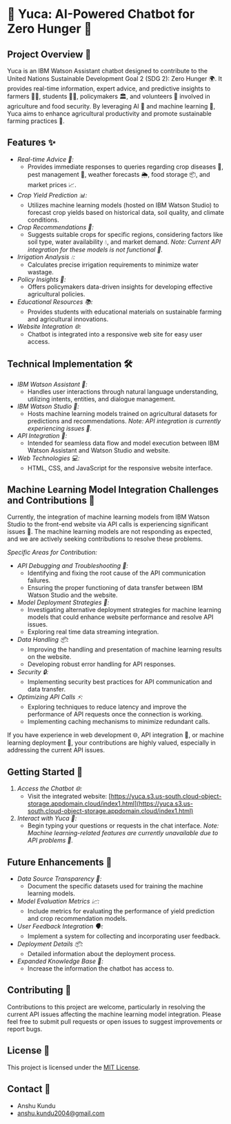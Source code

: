 # 🌿 Yuca: AI-Powered Chatbot for Zero Hunger 🌾

## Project Overview 🚀

Yuca is an IBM Watson Assistant chatbot designed to contribute to the United Nations Sustainable Development Goal 2 (SDG 2): Zero Hunger 🌍. It provides real-time information, expert advice, and predictive insights to farmers 👨‍🌾, students 🧑‍🎓, policymakers 🏛, and volunteers 🤝 involved in agriculture and food security. By leveraging AI 🤖 and machine learning 🧠, Yuca aims to enhance agricultural productivity and promote sustainable farming practices 🌱.

## Features ✨

* *Real-time Advice 💬:*
    * Provides immediate responses to queries regarding crop diseases 🦠, pest management 🐛, weather forecasts 🌦, food storage 📦, and market prices 📈.
* *Crop Yield Prediction 📊:*
    * Utilizes machine learning models (hosted on IBM Watson Studio) to forecast crop yields based on historical data, soil quality, and climate conditions.
* *Crop Recommendations 🌾:*
    * Suggests suitable crops for specific regions, considering factors like soil type, water availability 💧, and market demand.
 *Note: Current API integration for these models is not functional 🚧.*
* *Irrigation Analysis 💧:*
    * Calculates precise irrigation requirements to minimize water wastage.
* *Policy Insights 📜:*
    * Offers policymakers data-driven insights for developing effective agricultural policies.
* *Educational Resources 📚:*
    * Provides students with educational materials on sustainable farming and agricultural innovations.
* *Website Integration 🌐:*
    * Chatbot is integrated into a responsive web site for easy user access.

## Technical Implementation 🛠

* *IBM Watson Assistant 🤖:*
    * Handles user interactions through natural language understanding, utilizing intents, entities, and dialogue management.
* *IBM Watson Studio 🧠:*
    * Hosts machine learning models trained on agricultural datasets for predictions and recommendations. *Note: API integration is currently experiencing issues 🚧.*
* *API Integration 🔗:*
    * Intended for seamless data flow and model execution between IBM Watson Assistant and Watson Studio and website.
* *Web Technologies 💻:*
    * HTML, CSS, and JavaScript for the responsive website interface.

## Machine Learning Model Integration Challenges and Contributions 🤝

Currently, the integration of machine learning models from IBM Watson Studio to the front-end website via API calls is experiencing significant issues 🚨. The machine learning models are not responding as expected, and we are actively seeking contributions to resolve these problems.

*Specific Areas for Contribution:*

* *API Debugging and Troubleshooting 🐞:*
    * Identifying and fixing the root cause of the API communication failures.
    * Ensuring the proper functioning of data transfer between IBM Watson Studio and the website.
* *Model Deployment Strategies 🚀:*
    * Investigating alternative deployment strategies for machine learning models that could enhance website performance and resolve API issues.
    * Exploring real time data streaming integration.
* *Data Handling 📦:*
    * Improving the handling and presentation of machine learning results on the website.
    * Developing robust error handling for API responses.
* *Security 🔒:*
    * Implementing security best practices for API communication and data transfer.
* *Optimizing API Calls ⚡:*
    * Exploring techniques to reduce latency and improve the performance of API requests once the connection is working.
    * Implementing caching mechanisms to minimize redundant calls.

If you have experience in web development 🌐, API integration 🔗, or machine learning deployment 🧠, your contributions are highly valued, especially in addressing the current API issues.

## Getting Started 🏁

1.  *Access the Chatbot 🌐:*
    * Visit the integrated website: [https://yuca.s3.us-south.cloud-object-storage.appdomain.cloud/index1.html](https://yuca.s3.us-south.cloud-object-storage.appdomain.cloud/index1.html)
2.  *Interact with Yuca 💬:*
    * Begin typing your questions or requests in the chat interface. *Note: Machine learning-related features are currently unavailable due to API problems 🚧.*

## Future Enhancements 🔮

* *Data Source Transparency 📄:*
    * Document the specific datasets used for training the machine learning models.
* *Model Evaluation Metrics 📈:*
    * Include metrics for evaluating the performance of yield prediction and crop recommendation models.
* *User Feedback Integration 🗣:*
    * Implement a system for collecting and incorporating user feedback.
* *Deployment Details 📦:*
    * Detailed information about the deployment process.
* *Expanded Knowledge Base 🧠:*
    * Increase the information the chatbot has access to.

## Contributing 🤝

Contributions to this project are welcome, particularly in resolving the current API issues affecting the machine learning model integration. Please feel free to submit pull requests or open issues to suggest improvements or report bugs.

## License 📜

This project is licensed under the [MIT License](LICENSE).

## Contact 📧

* Anshu Kundu
* anshu.kundu2004@gmail.com
